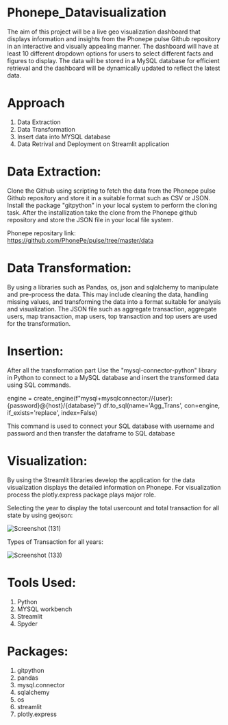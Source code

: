 # Phonepe_Datavisualization
The aim of this project will be a live geo visualization dashboard that displays information and insights from the Phonepe pulse Github repository in an interactive and visually appealing manner. The dashboard will have at least 10 different dropdown options for users to select different facts and figures to display. The data will be stored in a MySQL database for efficient retrieval and the dashboard will be dynamically updated to reflect the latest data.

# Approach
1. Data Extraction
2. Data Transformation
3. Insert data into MYSQL database
4. Data Retrival and Deployment on Streamlit application

# Data Extraction:
Clone the Github using scripting to fetch the data from the Phonepe pulse Github repository and store it in a suitable format such as CSV or JSON. Install the package "gitpython" in your local system to perform the cloning task. After the installization take the clone from the Phonepe github repository and store the JSON file in your local file system.

Phonepe repositary link: https://github.com/PhonePe/pulse/tree/master/data

# Data Transformation:
By using a libraries such as Pandas, os, json and sqlalchemy to manipulate and pre-process the data. This may include cleaning the data, handling missing values, and transforming the data into a format suitable for analysis and visualization. The JSON file such as aggregate transaction, aggregate users, map transaction, map users, top transaction and top users are used for the transformation.

# Insertion:
After all the transformation part Use the "mysql-connector-python" library in Python to connect to a MySQL database and insert the transformed data using SQL commands.

engine = create_engine(f"mysql+mysqlconnector://{user}:{password}@{host}/{database}")
df.to_sql(name='Agg_Trans', con=engine, if_exists='replace', index=False)

This command is used to connect your SQL database with username and password and then transfer the dataframe to SQL database

# Visualization:
By using the Streamlit libraries develop the application for the data visualization displays the detailed information on Phonepe. For visualization process the plotly.express package plays major role.

Selecting the year to display the total usercount and total transaction for all state by using geojson:

![Screenshot (131)](https://github.com/mouleesh14/Phonepe_Datavisualization/assets/113981901/c647923e-ddbc-477d-bfab-884d205112c3)

Types of Transaction for all years:

![Screenshot (133)](https://github.com/mouleesh14/Phonepe_Datavisualization/assets/113981901/143f6481-fcab-4c9d-b911-d3fc6cb3faf0)

# Tools Used:
1. Python
2. MYSQL workbench
3. Streamlit
4. Spyder

# Packages:
1. gitpython
2. pandas
3. mysql.connector
4. sqlalchemy
5. os
6. streamlit
7. plotly.express
